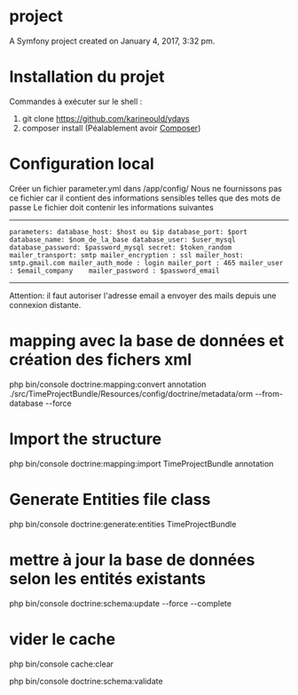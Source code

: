 project
=======

A Symfony project created on January 4, 2017, 3:32 pm.

# Installation du projet
Commandes à exécuter sur le shell :
1) git clone https://github.com/karineould/ydays
2) composer install (Péalablement avoir [Composer](https://getcomposer.org/))

# Configuration local 
Créer un fichier parameter.yml dans /app/config/
Nous ne fournissons pas ce fichier car il contient des informations sensibles telles que des mots de passe
Le fichier doit contenir les informations suivantes 
*********************************************************
`parameters:
    database_host: $host ou $ip
    database_port: $port
    database_name: $nom_de_la_base
    database_user: $user_mysql
    database_password: $password_mysql
    secret: $token_random
    mailer_transport: smtp
    mailer_encryption : ssl
    mailer_host: smtp.gmail.com
    mailer_auth_mode : login
    mailer_port : 465
    mailer_user : $email_company
    mailer_password : $password_email` 
*********************************************************
Attention: il faut autoriser l'adresse email a envoyer des mails depuis une connexion distante.

# mapping avec la base de données et création des fichers xml 
php bin/console doctrine:mapping:convert annotation ./src/TimeProjectBundle/Resources/config/doctrine/metadata/orm --from-database --force

# Import the structure
php bin/console doctrine:mapping:import TimeProjectBundle annotation

# Generate Entities file class
php bin/console doctrine:generate:entities TimeProjectBundle 

# mettre à jour la base de données selon les entités existants
php bin/console doctrine:schema:update --force --complete

# vider le cache
php bin/console cache:clear

php bin/console doctrine:schema:validate

